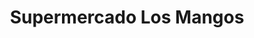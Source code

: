 ---
title: "Supermercado Los Mangos"
url: /san-isidro/supermercado-los-mangos/
shop: Lebensmittel
---